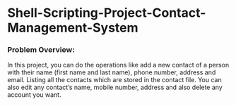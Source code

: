 # Shell-Scripting-Project-Contact-Management-System
### Problem Overview:
In this project, you can do the operations like add a new contact of a person with their name (first name
and last name), phone number, address and email. Listing all the contacts which are stored in the
contact file. You can also edit any contact’s name, mobile number, address and also delete any account
you want.  
